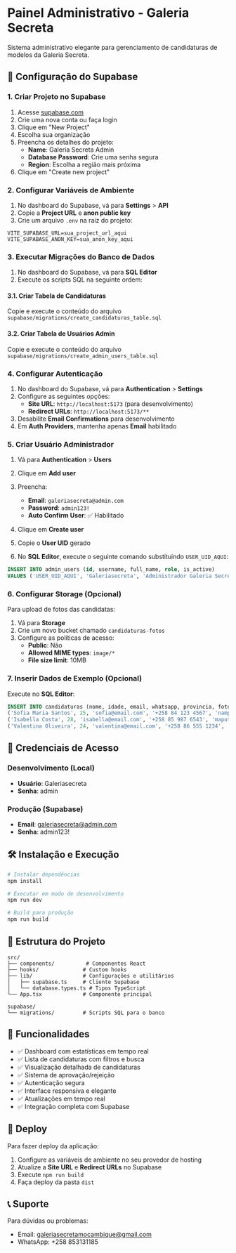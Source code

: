 # Painel Administrativo - Galeria Secreta

Sistema administrativo elegante para gerenciamento de candidaturas de modelos da Galeria Secreta.

## 🚀 Configuração do Supabase

### 1. Criar Projeto no Supabase

1. Acesse [supabase.com](https://supabase.com)
2. Crie uma nova conta ou faça login
3. Clique em "New Project"
4. Escolha sua organização
5. Preencha os detalhes do projeto:
   - **Name**: Galeria Secreta Admin
   - **Database Password**: Crie uma senha segura
   - **Region**: Escolha a região mais próxima
6. Clique em "Create new project"

### 2. Configurar Variáveis de Ambiente

1. No dashboard do Supabase, vá para **Settings** > **API**
2. Copie a **Project URL** e **anon public key**
3. Crie um arquivo `.env` na raiz do projeto:

```env
VITE_SUPABASE_URL=sua_project_url_aqui
VITE_SUPABASE_ANON_KEY=sua_anon_key_aqui
```

### 3. Executar Migrações do Banco de Dados

1. No dashboard do Supabase, vá para **SQL Editor**
2. Execute os scripts SQL na seguinte ordem:

#### 3.1. Criar Tabela de Candidaturas
Copie e execute o conteúdo do arquivo `supabase/migrations/create_candidaturas_table.sql`

#### 3.2. Criar Tabela de Usuários Admin
Copie e execute o conteúdo do arquivo `supabase/migrations/create_admin_users_table.sql`

### 4. Configurar Autenticação

1. No dashboard do Supabase, vá para **Authentication** > **Settings**
2. Configure as seguintes opções:
   - **Site URL**: `http://localhost:5173` (para desenvolvimento)
   - **Redirect URLs**: `http://localhost:5173/**`
3. Desabilite **Email Confirmations** para desenvolvimento
4. Em **Auth Providers**, mantenha apenas **Email** habilitado

### 5. Criar Usuário Administrador

1. Vá para **Authentication** > **Users**
2. Clique em **Add user**
3. Preencha:
   - **Email**: `galeriasecreta@admin.com`
   - **Password**: `admin123!`
   - **Auto Confirm User**: ✅ Habilitado
4. Clique em **Create user**
5. Copie o **User UID** gerado

6. No **SQL Editor**, execute o seguinte comando substituindo `USER_UID_AQUI`:

```sql
INSERT INTO admin_users (id, username, full_name, role, is_active)
VALUES ('USER_UID_AQUI', 'Galeriasecreta', 'Administrador Galeria Secreta', 'super_admin', true);
```

### 6. Configurar Storage (Opcional)

Para upload de fotos das candidatas:

1. Vá para **Storage**
2. Crie um novo bucket chamado `candidaturas-fotos`
3. Configure as políticas de acesso:
   - **Public**: Não
   - **Allowed MIME types**: `image/*`
   - **File size limit**: 10MB

### 7. Inserir Dados de Exemplo (Opcional)

Execute no **SQL Editor**:

```sql
INSERT INTO candidaturas (nome, idade, email, whatsapp, provincia, foto_url, status, experiencia, motivacao, disponibilidade) VALUES
('Sofia Maria Santos', 25, 'sofia@email.com', '+258 84 123 4567', 'nampula', 'https://images.pexels.com/photos/3307758/pexels-photo-3307758.jpeg?auto=compress&cs=tinysrgb&w=300', 'pendente', false, 'Desejo fazer parte de uma equipe profissional e crescer na área.', 'tempo_integral'),
('Isabella Costa', 28, 'isabella@email.com', '+258 85 987 6543', 'maputo', 'https://images.pexels.com/photos/1130626/pexels-photo-1130626.jpeg?auto=compress&cs=tinysrgb&w=300', 'aprovada', true, 'Tenho experiência na área e busco novas oportunidades.', 'flexivel'),
('Valentina Oliveira', 24, 'valentina@email.com', '+258 86 555 1234', 'sofala', 'https://images.pexels.com/photos/1024311/pexels-photo-1024311.jpeg?auto=compress&cs=tinysrgb&w=300', 'pendente', false, 'Sempre sonhei em trabalhar como modelo profissional.', 'meio_periodo');
```

## 🔐 Credenciais de Acesso

### Desenvolvimento (Local)
- **Usuário**: Galeriasecreta
- **Senha**: admin

### Produção (Supabase)
- **Email**: galeriasecreta@admin.com
- **Senha**: admin123!

## 🛠️ Instalação e Execução

```bash
# Instalar dependências
npm install

# Executar em modo de desenvolvimento
npm run dev

# Build para produção
npm run build
```

## 📁 Estrutura do Projeto

```
src/
├── components/          # Componentes React
├── hooks/              # Custom hooks
├── lib/                # Configurações e utilitários
│   ├── supabase.ts     # Cliente Supabase
│   └── database.types.ts # Tipos TypeScript
└── App.tsx             # Componente principal

supabase/
└── migrations/         # Scripts SQL para o banco
```

## 🔧 Funcionalidades

- ✅ Dashboard com estatísticas em tempo real
- ✅ Lista de candidaturas com filtros e busca
- ✅ Visualização detalhada de candidaturas
- ✅ Sistema de aprovação/rejeição
- ✅ Autenticação segura
- ✅ Interface responsiva e elegante
- ✅ Atualizações em tempo real
- ✅ Integração completa com Supabase

## 🚀 Deploy

Para fazer deploy da aplicação:

1. Configure as variáveis de ambiente no seu provedor de hosting
2. Atualize a **Site URL** e **Redirect URLs** no Supabase
3. Execute `npm run build`
4. Faça deploy da pasta `dist`

## 📞 Suporte

Para dúvidas ou problemas:
- Email: galeriasecretamocambique@gmail.com
- WhatsApp: +258 853131185